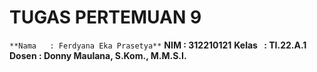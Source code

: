 # TUGAS PERTEMUAN 9
  `**Nama   : Ferdyana Eka Prasetya**`
  **NIM    : 312210121**
  **Kelas  : TI.22.A.1**
  **Dosen  : Donny Maulana, S.Kom., M.M.S.I.**
  


